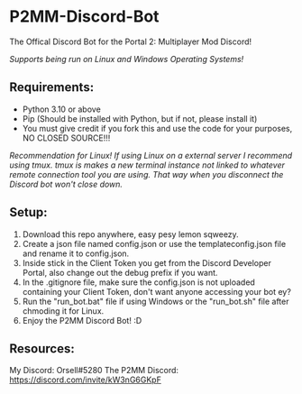 # P2MM-Discord-Bot
The Offical Discord Bot for the Portal 2: Multiplayer Mod Discord!

*Supports being run on Linux and Windows Operating Systems!*

## Requirements:
- Python 3.10 or above
- Pip (Should be installed with Python, but if not, please install it)
- You must give credit if you fork this and use the code for your purposes, NO CLOSED SOURCE!!!

*Recommendation for Linux!*
*If using Linux on a external server I recommend using tmux.*
*tmux is makes a new terminal instance not linked to whatever remote connection tool you are using.*
*That way when you disconnect the Discord bot won't close down.*
## Setup:
1. Download this repo anywhere, easy pesy lemon sqweezy.
2. Create a json file named config.json or use the templateconfig.json file and rename it to config.json.
3. Inside stick in the Client Token you get from the Discord Developer Portal, also change out the debug prefix if you want.
4. In the .gitignore file, make sure the config.json is not uploaded containing your Client Token, don't want anyone accessing your bot ey?
5. Run the "run_bot.bat" file if using Windows or the "run_bot.sh" file after chmoding it for Linux.
6. Enjoy the P2MM Discord Bot! :D

## Resources:
My Discord: Orsell#5280
The P2MM Discord: https://discord.com/invite/kW3nG6GKpF